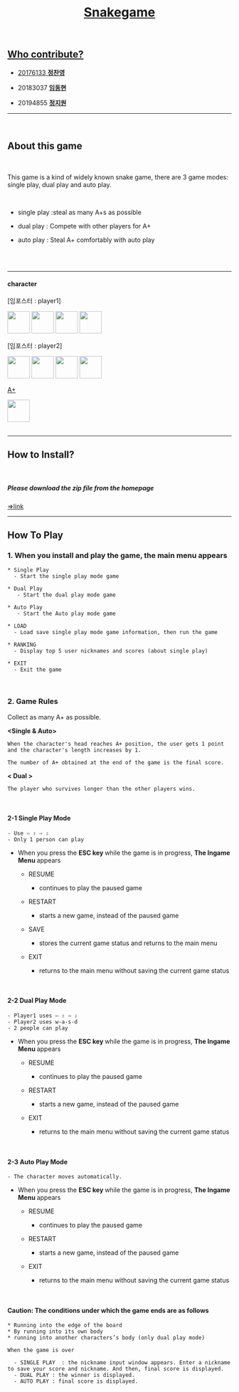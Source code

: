 
<div align=center><h1> 
  <a href="https://github.com/Software-engineering-team12/snakegame">Snakegame   
  </h1></div>
 <br>
  
## Who contribute?   
  
- 20176133 [**정찬영**](https://github.com/chanyoung1998)  
  
- 20183037 [**임동현**](https://github.com/iimpala)    
  
- 20194855 [**정지원**](https://github.com/jjiione)    
---
<br>
  
## About this game  

  
  <br>
  
  
  This game is a kind of widely known snake game, there are 3 game modes: single play, dual play and auto play.
  
  <br>
  
  - single play :steal as many A+s as possible
  
  - dual play : Compete with other players for A+
 
  - auto play : Steal A+ comfortably with auto play
  
   <br><br>
  
  -----
  
  #### character
  
  [임포스터 : player1] 
  
  <img src="/img/head_down1.png" width="50" height="50" > <img src="/img/head_left1.png" width="50" height="50" > <img src="/img/head_right1.png" width="50" height="50" > <img src="/img/head_down1.png" width="50" height="50" >
  
  [임포스터 : player2]
  
  <img src="/img/head_down2.png" width="50" height="50" > <img src="/img/head_left2.png" width="50" height="50" > <img src="/img/head_right2.png" width="50" height="50" > <img src="/img/head_down2.png" width="50" height="50" >
  
  [A+](https://www.vecteezy.com/vector-art/554137-a-grade-text-graphic)
  
  <img src="/img/grade.png" width="50" height="50" >
   <br><br>   
  
  - - - 
## How to Install?
<br>
  
  ##### Please download the zip file from the homepage
  
  [=>link](https://software-engineering-team12.github.io/snakegame/)
  <br>

---

## How To Play
  
  ### 1. When you install and play the game, the main menu appears
    * Single Play
      - Start the single play mode game
    
    * Dual Play
       - Start the dual play mode game
  
    * Auto Play 
       - Start the Auto play mode game 
  
    * LOAD
      - Load save single play mode game information, then run the game
  
    * RANKING
      - Display top 5 user nicknames and scores (about single play)
  
    * EXIT
      - Exit the game
  <br>
  
  ### 2. Game Rules
  
  Collect as many A+ as possible.
  
  <strong> <Single & Auto> </strong>
      
    When the character's head reaches A+ position, the user gets 1 point and the character's length increases by 1.
  
    The number of A+ obtained at the end of the game is the final score.
  
  <strong> < Dual > </strong>
    
    The player who survives longer than the other players wins. 
  <br>
  
  #### 2-1 Single Play Mode
  
    - Use ⇦ ⇧ ⇨ ⇩ 
    - Only 1 person can play
  
  -  When you press the <strong> ESC key </strong> while the game is in progress, <strong> The Ingame Menu </strong> appears <br>
        * RESUME 
          - continues to play the paused game
  
        * RESTART 
           - starts a new game, instead of the paused game
  
        * SAVE
            - stores the current game status and returns to the main menu
  
        * EXIT
            - returns to the main menu without saving the current game status
  
<Br>
  
  #### 2-2 Dual Play Mode
  
    - Player1 uses ⇦ ⇧ ⇨ ⇩ 
    - Player2 uses w-a-s-d
    - 2 people can play
  
  -  When you press the <strong> ESC key </strong> while the game is in progress, <strong> The Ingame Menu </strong> appears <br>
        * RESUME 
          - continues to play the paused game
  
        * RESTART 
           - starts a new game, instead of the paused game
  
        * EXIT
            - returns to the main menu without saving the current game status
 <br>
  
   #### 2-3 Auto Play Mode
  
    - The character moves automatically.
  
  -  When you press the <strong> ESC key </strong> while the game is in progress, <strong> The Ingame Menu </strong> appears <br>
        * RESUME 
          - continues to play the paused game
  
        * RESTART 
           - starts a new game, instead of the paused game
  
        * EXIT
            - returns to the main menu without saving the current game status
  
<Br>
  
  
  
  #### Caution: The conditions under which the game ends are as follows
  
    * Running into the edge of the board
    * By running into its own body 
    * running into another characters’s body (only dual play mode)
  
    When the game is over
  
      - SINGLE PLAY  : the nickname input window appears. Enter a nickname to save your score and nickname. And then, final score is displayed.
      - DUAL PLAY : the winner is displayed.
      - AUTO PLAY : final score is displayed.
  
  <br>

